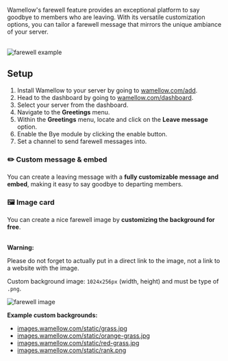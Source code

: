 Wamellow's farewell feature provides an exceptional platform to say goodbye to members who are leaving. With its versatile customization options, you can tailor a farewell message that mirrors the unique ambiance of your server.
<br />
<br />

![farewell example](/docs-assets/welcome.webp)

## Setup
1. Install Wamellow to your server by going to [wamellow.com/add](https://wamellow.com/add).
2. Head to the dashboard by going to [wamellow.com/dashboard](https://wamellow.com/dashboard).
3. Select your server from the dashboard.
4. Navigate to the **Greetings** menu. 
5. Within the **Greetings** menu, locate and click on the **Leave message** option.
6. Enable the Bye module by clicking the enable button.
7. Set a channel to send farewell messages into.

### ✏️ Custom message & embed
You can create a leaving message with a **fully customizable message and embed**, making it easy to say goodbye to departing members.

### 🖼️ Image card
You can create a nice farewell image by **customizing the background for free**.
<br />
<br />

**Warning:**

Please do not forget to actually put in a direct link to the image, not a link to a website with the image.

Custom background image: `1024x256px` (width, height) and must be type of `.png`.

![farewell image](/welcome.webp)

**Example custom backgrounds:**
- [images.wamellow.com/static/grass.jpg](https://images.wamellow.com/static/grass.jpg)
- [images.wamellow.com/static/orange-grass.jpg](https://images.wamellow.com/static/grass.jpg)
- [images.wamellow.com/static/red-grass.jpg](https://images.wamellow.com/static/red-grass.jpg)
- [images.wamellow.com/static/rank.png](https://images.wamellow.com/static/rank.png)